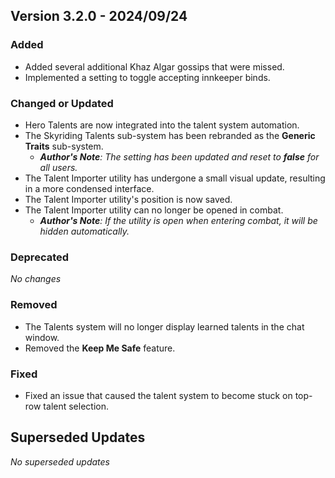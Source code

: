 ## Version 3.2.0 - 2024/09/24

### Added
- Added several additional Khaz Algar gossips that were missed.
- Implemented a setting to toggle accepting innkeeper binds.
### Changed or Updated
- Hero Talents are now integrated into the talent system automation.
- The Skyriding Talents sub-system has been rebranded as the **Generic Traits** sub-system.
  - _**Author's Note**: The setting has been updated and reset to **false** for all users._
- The Talent Importer utility has undergone a small visual update, resulting in a more condensed interface.
- The Talent Importer utility's position is now saved.
- The Talent Importer utility can no longer be opened in combat.
  - _**Author's Note**: If the utility is open when entering combat, it will be hidden automatically._
### Deprecated
_No changes_
### Removed
- The Talents system will no longer display learned talents in the chat window.
- Removed the **Keep Me Safe** feature.
### Fixed
- Fixed an issue that caused the talent system to become stuck on top-row talent selection.

## Superseded Updates
_No superseded updates_